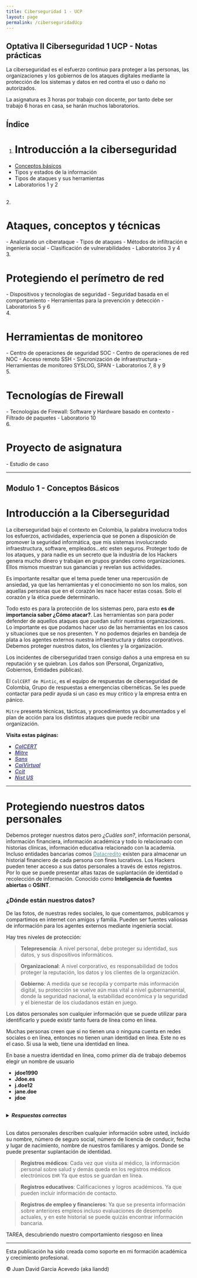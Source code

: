```yaml
---
title: Ciberseguridad 1 - UCP
layout: page
permalink: /ciberseguridadUcp
---
```


<h2 id="subtitulo-importante">Optativa II Ciberseguridad 1 UCP - Notas prácticas</h2>

La ciberseguridad es el esfuerzo continuo para proteger a las personas, las organizaciones y los gobiernos de los ataques digitales mediante la protección de los sistemas y datos en red contra el uso o daño no autorizados.

La asignatura es 3 horas por trabajo con docente, por tanto debe ser trabajo 6 horas en casa, se harán muchos laboratorios.

<h2 id="subtitulo-importante">Índice</h2>

1. <h1 class="titulo-principal">Introducción a la ciberseguridad</h1>
- [Conceptos básicos](#introducción-a-la-ciberseguridad)
- Tipos y estados de la información
- Tipos de ataques y sus herramientas
- Laboratorios 1 y 2
<br>
2. <h1 class="titulo-principal">Ataques, conceptos y técnicas</h1>
- Analizando un ciberataque
- Tipos de ataques
- Métodos de infiltración e ingeniería social
- Clasificación de vulnerabilidades
-  Laboratorios 3 y 4
<br>
3. <h1 class="titulo-principal">Protegiendo el perímetro de red</h1>
- Dispositivos y tecnologías de seguridad
- Seguridad basada en el comportamiento
- Herramientas para la prevención y detección
- Laboratorios 5 y 6
<br>
4. <h1 class="titulo-principal">Herramientas de monitoreo</h1>
- Centro de operaciones de seguridad SOC
- Centro de operaciones de red NOC
- Acceso remoto SSH
- Sincronización de infraestructura
- Herramientas de monitoreo SYSLOG, SPAN
- Laboratorios 7, 8 y 9
<br>
5. <h1 class="titulo-principal">Tecnologías de Firewall</h1>
- Tecnologías de Firewall: Software y Hardware basado en contexto
- Filtrado de paquetes
- Laboratorio 10
<br>
6. <h1 class="titulo-principal">Proyecto de asignatura</h1>
- Estudio de caso

<hr />
<h2 id="introducción-a-la-ciberseguridad"><h2 id="subtitulo-importante">Modulo 1 - Conceptos Básicos</h2></h2>

<h1 class="titulo-principal">Introducción a la Ciberseguridad</h1>

La ciberseguridad bajo el contexto en Colombia, la palabra involucra todos los esfuerzos, actividades, experiencia que se ponen a disposición de promover la seguridad informática, que mis sistemas involucrando infraestructura, software, empleados...etc esten seguros. Proteger todo de los ataques, y para nadie es un secreto que la industria de los Hackers genera mucho dinero y trabajan en grupos grandes como organizaciones. Ellos mismos muestran sus ganancias y revelan sus actividades.

Es importante resaltar que el tema puede tener una repercusión de ansiedad, ya que las herramientas y el conocimiento no son los malos, son aquellas personas que en el corazón les nace hacer estas cosas. Solo el corazón y la ética puede determinarlo.

Todo esto es para la protección de los sistemas pero, para esto **es de importancia saber ¿Cómo atacar?**. Las herramientas son para poder defender de aquellos ataques que puedan sufrir nuestras organizaciones. Lo importante es que podamos hacer uso de las herramientas en los casos y situaciones que se nos presenten. Y no podemos dejarles en bandeja de plata a los agentes externos nuestra infraestructura y datos corporativos. Debemos proteger nuestros datos, los clientes y la organización.

Los incidentes de ciberseguridad traen consigo daños a una empresa en su reputación y se quiebran. Los daños son (Personal, Organizativo, Gobiernos, Entidades públicas).

El `ColCERT de Mintic`, es el equipo de respuestas de ciberseguridad de Colombia, Grupo de respuestas a emergencias cibernéticas. Se les puede contactar para pedir ayuda si un caso es muy critico y la empresa entra en pánico.

`Mitre` presenta técnicas, tácticas, y procedimientos ya documentados y el plan de acción para los distintos ataques que puede recibir una organización.

<strong>Visita estas páginas:</strong>

- <a href="https://wwww.colcert.gov.co"><strong><em style="color: #559;">ColCERT</em></strong></a>
- <a href="https://attack.mitre.org"><strong><em style="color: #559">Mitre</em></strong></a>
- <a href="https://wwww.sans.org"><strong><em style="color: #559">Sans</em></strong></a>
- <a href="https://caivirtual.policia.gov.co"><strong><em style="color: #559">CaiVirtual</em></strong></a>
- <a href="https://wwww.ccit.org.co"><strong><em style="color: #559">Ccit</em></strong></a>
- <a href="https://nvd.nist.gov"><strong><em style="color: #559">Nist US</em></strong></a>

---

<h1 class="titulo-principal">Protegiendo nuestros datos personales</h1>

Debemos proteger nuestros datos pero *¿Cuáles son?*, información personal, información financiera, información académica y todo lo relacionado con historias clínicas, información educativa relacionado con la academia. Incluso entidades bancarias comos <a href="https://www.datacredito.com.co" style="color: #559999">Datacredito</a> existen para almacenar un historial financiero de cada persona con fines lucrativos. Los Hackers pueden tener acceso a sus datos personales a través de estos registros. Por lo que se puede presentar altas tazas de suplantación de identidad o recolección de información. Conocido como **Inteligencia de fuentes abiertas** o **OSINT**.

<h3 class="titulo-secundario">¿Dónde están nuestros datos?</h3>

De las fotos, de nuestras redes sociales, lo que comentamos, publicamos y compartimos en internet con amigos y familia. Pueden ser fuentes valiosas de información para los agentes externos mediante ingeniería social.

Hay tres niveles de protección:

> **Telepresencia**: A nivel personal, debe proteger su identidad, sus datos, y sus dispositivos informáticos.

>  **Organizacional**: A nivel corporativo, es responsabilidad de todos proteger la reputación, los datos y los clientes de la organización.

> **Gobierno**: A medida que se recopila y comparte más información digital, su protección se vuelve aún mas vital a nivel gubernamental, donde la seguridad nacional, la estabilidad económica y la seguridad y el bienestar de los ciudadanos están en juego.

Los datos personales son cualquier información que se puede utilizar para identificarlo y puede existir tanto fuera de línea como en línea.

Muchas personas creen que si no tienen una o ninguna cuenta en redes sociales o en línea, entonces no tienen unan identidad en línea. Este no es el caso. Si usa la web, tiene una identidad en línea.

En base a nuestra identidad en línea, como primer día de trabajo debemos elegir un nombre de usuario

- **jdoe1990**
- **Jdoe.es**
- **j.doe12**
- **jane.doe**
- **jdoe**
<br><br>
<details><summary><strong><em>Respuestas correctas</em></strong></summary><h3 class="titulo-secundario"><strong>jdoe y j.doe12</strong></h3></details>
<br>

Los datos personales describen cualquier información sobre usted, incluido su nombre, número de seguro social, número de licencia de conducir, fecha y lugar de nacimiento, nombre de nuestros familiares y amigos. Donde se puede presentar suplantación de identidad.

> **Registros médicos**: Cada vez que visita al médico, la información personal sobre salud y demás queda en los registros médicos electrónicos `EHR` Ya que estos se guardan en línea.

> **Registros educativos**: Calificaciones y logros académicos. Ya que pueden incluir información de contacto.

> **Registros de empleo y financieros**: Ya que se presenta información sobre anteriores empleos incluso evaluaciones de desempeño actuales, y en este historial se puede quizás encontrar información bancaria.

TAREA, descubriendo nuestro comportamiento riesgoso en línea

---

Esta publicación ha sido creada como soporte en mi formación académica y crecimiento profesional.

© Juan David Garcia Acevedo (aka liandd)
